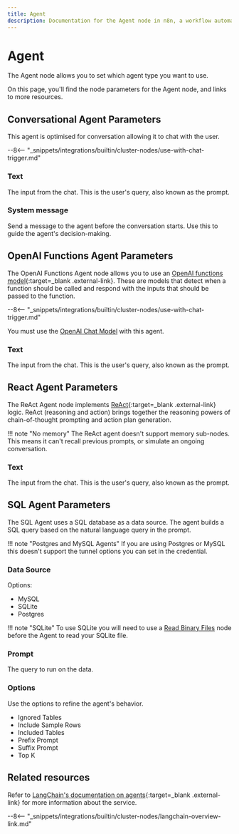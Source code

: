 ```yaml
---
title: Agent
description: Documentation for the Agent node in n8n, a workflow automation platform. Includes details of operations and configuration, and links to examples and credentials information.
---
```


# Agent

The Agent node allows you to set which agent type you want to use.

On this page, you'll find the node parameters for the Agent node, and links to more resources.

<!--
!!! note "Examples and templates"
	For usage examples and templates to help you get started, refer to n8n's [LangChain integrations](https://n8n.io/integrations/langchain/){:target=_blank .external-link} page.
-->

## Conversational Agent Parameters

This agent is optimised for conversation allowing it to chat with the user.

--8<-- "_snippets/integrations/builtin/cluster-nodes/use-with-chat-trigger.md"


### Text

The input from the chat. This is the user's query, also known as the prompt.

### System message

Send a message to the agent before the conversation starts. Use this to guide the agent's decision-making.

## OpenAI Functions Agent Parameters

The OpenAI Functions Agent node allows you to use an [OpenAI functions model](https://platform.openai.com/docs/guides/gpt/function-calling){:target=_blank .external-link}. These are models that detect when a function should be called and respond with the inputs that should be passed to the function.

--8<-- "_snippets/integrations/builtin/cluster-nodes/use-with-chat-trigger.md"

You must use the [OpenAI Chat Model](/integrations/builtin/cluster-nodes/sub-nodes/n8n-nodes-langchain.lmchatopenai/) with this agent.


### Text

The input from the chat. This is the user's query, also known as the prompt.

## React Agent Parameters

The ReAct Agent node implements [ReAct](https://react-lm.github.io/){:target=_blank .external-link} logic. ReAct (reasoning and action) brings together the reasoning powers of chain-of-thought prompting and action plan generation.

!!! note "No memory"
	The ReAct agent doesn't support memory sub-nodes. This means it can't recall previous prompts, or simulate an ongoing conversation.


### Text

The input from the chat. This is the user's query, also known as the prompt.

## SQL Agent Parameters

The SQL Agent uses a SQL database as a data source. The agent builds a SQL query based on the natural language query in the prompt.

!!! note "Postgres and MySQL Agents"
    If you are using Postgres or MySQL this doesn't support the tunnel options you can set in the credential.

### Data Source

Options:

* MySQL
* SQLite
* Postgres

!!! note "SQLite"
	To use SQLite you will need to use a [Read Binary Files](/integrations/builtin/core-nodes/n8n-nodes-base.readbinaryfiles/) node before the Agent to read your SQLite file. 

### Prompt

The query to run on the data.

### Options

Use the options to refine the agent's behavior.

* Ignored Tables
* Include Sample Rows
* Included Tables
* Prefix Prompt
* Suffix Prompt
* Top K

## Related resources

<!--
View [example workflows and related content](https://n8n.io/integrations/langchain/){:target=_blank .external-link} on n8n's website.
-->

Refer to [LangChain's documentation on agents](https://js.langchain.com/docs/modules/agents/agent_types/){:target=_blank .external-link} for more information about the service.

--8<-- "_snippets/integrations/builtin/cluster-nodes/langchain-overview-link.md"
